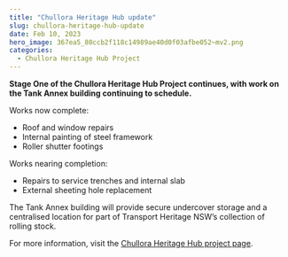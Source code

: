 ```yaml
---
title: "Chullora Heritage Hub update"
slug: chullora-heritage-hub-update
date: Feb 10, 2023
hero_image: 367ea5_80ccb2f118c14989ae40d0f03afbe052~mv2.png
categories:
  - Chullora Heritage Hub Project
---
```



**Stage One of the Chullora Heritage Hub Project continues, with work on the Tank Annex building continuing to schedule.**

Works now complete:

* Roof and window repairs
* Internal painting of steel framework
* Roller shutter footings

Works nearing completion:

* Repairs to service trenches and internal slab
* External sheeting hole replacement

The Tank Annex building will provide secure undercover storage and a centralised location for part of Transport Heritage NSW’s collection of rolling stock.

For more information, visit the [Chullora Heritage Hub project page](http://www.thnsw.com.au/chullora).
